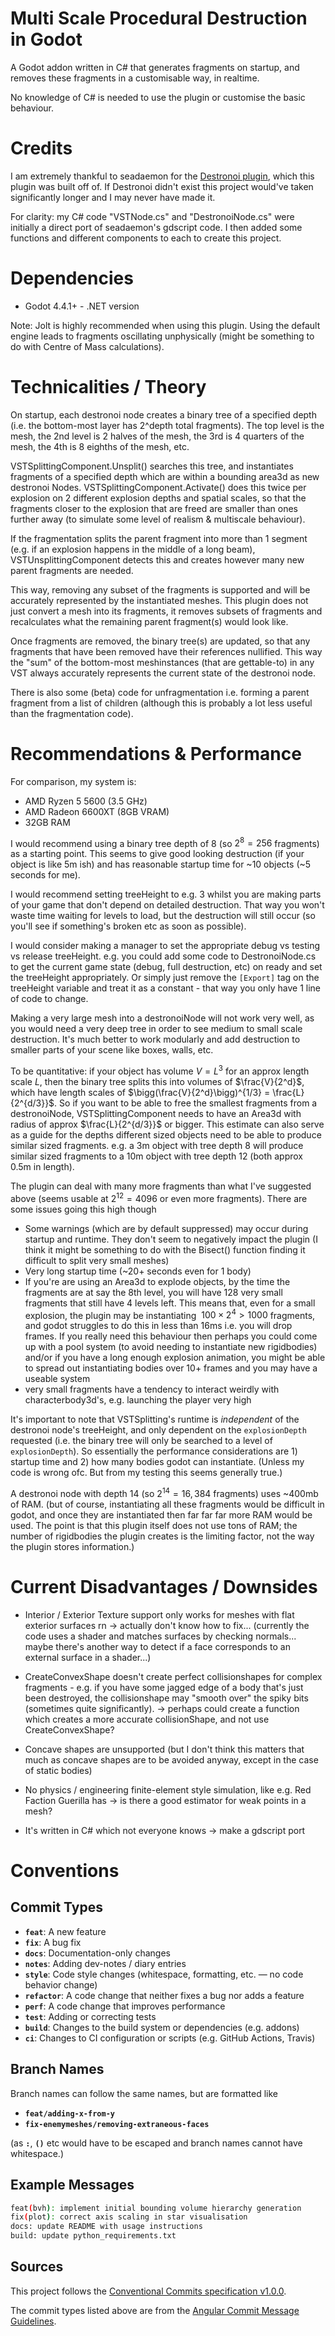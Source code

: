 # Multi Scale Procedural Destruction in Godot

A Godot addon written in C# that generates fragments on startup, and removes these fragments in a customisable way, in realtime.

No knowledge of C# is needed to use the plugin or customise the basic behaviour.

# Credits

I am extremely thankful to seadaemon for the [Destronoi plugin](https://github.com/seadaemon/Destronoi), which this plugin was built off of. If Destronoi didn't exist this project would've taken significantly longer and I may never have made it.

For clarity: my C# code "VSTNode.cs" and "DestronoiNode.cs" were initially a direct port of seadaemon's gdscript code. I then added some functions and different components to each to create this project.

# Dependencies

- Godot 4.4.1+ - .NET version

Note: Jolt is highly recommended when using this plugin. Using the default engine leads to fragments oscillating unphysically (might be something to do with Centre of Mass calculations).

# Technicalities / Theory

On startup, each destronoi node creates a binary tree of a specified depth (i.e. the bottom-most layer has 2^depth total fragments). The top level is the mesh, the 2nd level is 2 halves of the mesh, the 3rd is 4 quarters of the mesh, the 4th is 8 eighths of the mesh, etc.

VSTSplittingComponent.Unsplit() searches this tree, and instantiates fragments of a specified depth which are within a bounding area3d as new destronoi Nodes. VSTSplittingComponent.Activate() does this twice per explosion on 2 different explosion depths and spatial scales, so that the fragments closer to the explosion that are freed are smaller than ones further away (to simulate some level of realism & multiscale behaviour).

If the fragmentation splits the parent fragment into more than 1 segment (e.g. if an explosion happens in the middle of a long beam), VSTUnsplittingComponent detects this and creates however many new parent fragments are needed.

This way, removing any subset of the fragments is supported and will be accurately represented by the instantiated meshes. This plugin does not just convert a mesh into its fragments, it removes subsets of fragments and recalculates what the remaining parent fragment(s) would look like.

Once fragments are removed, the binary tree(s) are updated, so that any fragments that have been removed have their references nullified. This way the "sum" of the bottom-most meshinstances (that are gettable-to) in any VST always accurately represents the current state of the destronoi node.

There is also some (beta) code for unfragmentation i.e. forming a parent fragment from a list of children (although this is probably a lot less useful than the fragmentation code).

# Recommendations & Performance

For comparison, my system is:
- AMD Ryzen 5 5600 (3.5 GHz)
- AMD Radeon 6600XT (8GB VRAM)
- 32GB RAM

I would recommend using a binary tree depth of 8 (so $2^8 = 256$ fragments) as a starting point. This seems to give good looking destruction (if your object is like 5m ish) and has reasonable startup time for ~10 objects (~5 seconds for me).

I would recommend setting treeHeight to e.g. 3 whilst you are making parts of your game that don't depend on detailed destruction. That way you won't waste time waiting for levels to load, but the destruction will still occur (so you'll see if something's broken etc as soon as possible).

I would consider making a manager to set the appropriate debug vs testing vs release treeHeight. e.g. you could add some code to DestronoiNode.cs to get the current game state (debug, full destruction, etc) on ready and set the treeHeight appropriately. Or simply just remove the `[Export]` tag on the treeHeight variable and treat it as a constant - that way you only have 1 line of code to change.

Making a very large mesh into a destronoiNode will not work very well, as you would need a very deep tree in order to see medium to small scale destruction. It's much better to work modularly and add destruction to smaller parts of your scene like boxes, walls, etc.

To be quantitative: if your object has volume $V = L^3$ for an approx length scale $L$, then the binary tree splits this into volumes of $\frac{V}{2^d}$, which have length scales of $\bigg(\frac{V}{2^d}\bigg)^{1/3} = \frac{L}{2^{d/3}}$. So if you want to be able to free the smallest fragments from a destronoiNode, VSTSplittingComponent needs to have an Area3d with radius of approx $\frac{L}{2^{d/3}}$ or bigger. This estimate can also serve as a guide for the depths different sized objects need to be able to produce similar sized fragments. e.g. a 3m object with tree depth 8 will produce similar sized fragments to a 10m object with tree depth 12 (both approx 0.5m in length).

The plugin can deal with many more fragments than what I've suggested above (seems usable at $2^{12} = 4096$ or even more fragments). There are some issues going this high though
- Some warnings (which are by default suppressed) may occur during startup and runtime. They don't seem to negatively impact the plugin (I think it might be something to do with the Bisect() function finding it difficult to split very small meshes)
- Very long startup time (~20+ seconds even for 1 body)
- If you're are using an Area3d to explode objects, by the time the fragments are at say the 8th level, you will have 128 very small fragments that still have 4 levels left. This means that, even for a small explosion, the plugin may be instantiating $~100 \times 2^4 > 1000$ fragments, and godot struggles to do this in less than 16ms i.e. you will drop frames. If you really need this behaviour then perhaps you could come up with a pool system (to avoid needing to instantiate new rigidbodies) and/or if you have a long enough explosion animation, you might be able to spread out instantiating bodies over 10+ frames and you may have a useable system
- very small fragments have a tendency to interact weirdly with characterbody3d's, e.g. launching the player very high

It's important to note that VSTSplitting's runtime is _independent_ of the destronoi node's treeHeight, and only dependent on the `explosionDepth` requested (i.e. the binary tree will only be searched to a level of `explosionDepth`). So essentially the performance considerations are 1) startup time and 2) how many bodies godot can instantiate. (Unless my code is wrong ofc. But from my testing this seems generally true.)

A destronoi node with depth 14 (so $2^{14} = 16,384$ fragments) uses ~400mb of RAM. (but of course, instantiating all these fragments would be difficult in godot, and once they are instantiated then far far far more RAM would be used. The point is that this plugin itself does not use tons of RAM; the number of rigidbodies the plugin creates is the limiting factor, not the way the plugin stores information.)

# Current Disadvantages / Downsides

- Interior / Exterior Texture support only works for meshes with flat exterior surfaces rn
-> actually don't know how to fix... (currently the code uses a shader and matches surfaces by checking normals... maybe there's another way to detect if a face corresponds to an external surface in a shader...)

- CreateConvexShape doesn't create perfect collisionshapes for complex fragments - e.g. if you have some jagged edge of a body that's just been destroyed, the collisionshape may "smooth over" the spiky bits (sometimes quite significantly).
-> perhaps could create a function which creates a more accurate collisionShape, and not use CreateConvexShape?

- Concave shapes are unsupported (but I don't think this matters that much as concave shapes are to be avoided anyway, except in the case of static bodies)

- No physics / engineering finite-element style simulation, like e.g. Red Faction Guerilla has
-> is there a good estimator for weak points in a mesh?

- It's written in C# which not everyone knows
-> make a gdscript port

# Conventions

## Commit Types

- **`feat`**: A new feature
- **`fix`**: A bug fix
- **`docs`**: Documentation-only changes
- **`notes`**: Adding dev-notes / diary entries
- **`style`**: Code style changes (whitespace, formatting, etc. — no code behavior change)
- **`refactor`**: A code change that neither fixes a bug nor adds a feature
- **`perf`**: A code change that improves performance
- **`test`**: Adding or correcting tests
- **`build`**: Changes to the build system or dependencies (e.g. addons)
- **`ci`**: Changes to CI configuration or scripts (e.g. GitHub Actions, Travis)

## Branch Names

Branch names can follow the same names, but are formatted like
- **`feat/adding-x-from-y`**
- **`fix-enemymeshes/removing-extraneous-faces`**

(as **`:`**, **`()`** etc would have to be escaped and branch names cannot have whitespace.)

## Example Messages

```bash
feat(bvh): implement initial bounding volume hierarchy generation
fix(plot): correct axis scaling in star visualisation
docs: update README with usage instructions
build: update python_requirements.txt
```

## Sources

This project follows the [Conventional Commits specification v1.0.0](https://www.conventionalcommits.org/en/v1.0.0/#summary).

The commit types listed above are from the [Angular Commit Message Guidelines](https://github.com/angular/angular/blob/22b96b9/CONTRIBUTING.md#-commit-message-guidelines).
